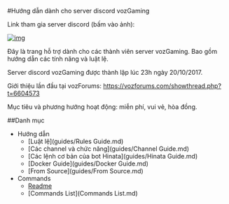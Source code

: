 #Hướng dẫn dành cho server discord vozGaming

Link tham gia server discord (bấm vào ảnh):

[![img][img]](https://discord.gg/4YArzEz)

Đây là trang hỗ trợ dành cho các thành viên server vozGaming. Bao gồm hướng dẫn các tính năng và luật lệ.

Server discord vozGaming được thành lập lúc 23h ngày 20/10/2017.

Giới thiệu lần đầu tại vozForums: https://vozforums.com/showthread.php?t=6604573

Mục tiêu và phương hướng hoạt động: miễn phí, vui vẻ, hòa đồng.


##Danh mục

- Hướng dẫn
	- [Luật lệ](guides/Rules Guide.md)
	- [Các channel và chức năng](guides/Channel Guide.md)
	- [Các lệnh cơ bản của bot Hinata](guides/Hinata Guide.md)
	- [Docker Guide](guides/Docker Guide.md)
	- [From Source](guides/From Source.md)
- Commands
	- [Readme](Readme.md)
	- [Commands List](Commands List.md)


[img]: https://cdn.discordapp.com/attachments/202743183774318593/210580315381563392/discord.png

